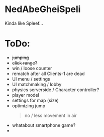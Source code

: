 # NedAbeGheiSpeli
Kinda like Spleef...

# ToDo:
- ~~jumping~~
- ~~click range?~~
- win / loose counter
- rematch after all Clients-1 are dead
- UI menu / settings
- UI matchmaking / lobby
- physics serverside / Character controller?
- player model
- settings for map (size)
- optimizing jump
   > no / less movement in air
- whatabout smartphone game?
- 
